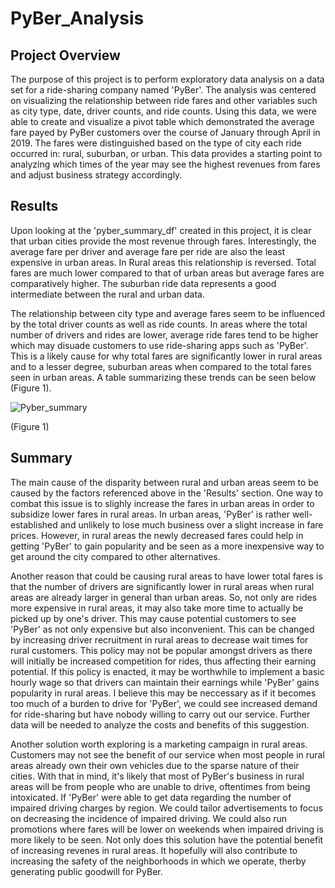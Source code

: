 # PyBer_Analysis

## Project Overview
The purpose of this project is to perform exploratory data analysis on a data set for a ride-sharing company named 'PyBer'. The analysis was centered on visualizing the relationship between ride fares and other variables such as city type, date, driver counts, and ride counts. Using this data, we were able to create and visualize a pivot table which demonstrated the average fare payed by PyBer customers over the course of January through April in 2019. The fares were distinguished based on the type of city each ride occurred in: rural, suburban, or urban. This data provides a starting point to analyzing which times of the year may see the highest revenues from fares and adjust business strategy accordingly.

## Results
Upon looking at the 'pyber_summary_df' created in this project, it is clear that urban cities provide the most revenue through fares. Interestingly, the average fare per driver and average fare per ride are also the least expensive in urban areas. In Rural areas this relationship is reversed. Total fares are much lower compared to that of urban areas but average fares are comparatively higher. The suburban ride data represents a good intermediate between the rural and urban data. 

The relationship between city type and average fares seem to be influenced by the total driver counts as well as ride counts. In areas where the total number of drivers and rides are lower, average ride fares tend to be higher which may disuade customers to use ride-sharing apps such as 'PyBer'. This is a likely cause for why total fares are significantly lower in rural areas and to a lesser degree, suburban areas when compared to the total fares seen in urban areas. A table summarizing these trends can be seen below (Figure 1).

![Pyber_summary](https://user-images.githubusercontent.com/93050931/144759550-a96c8f1f-26c6-4e90-a4e3-3154d85e666b.PNG)

(Figure 1)


## Summary
The main cause of the disparity between rural and urban areas seem to be caused by the factors referenced above in the 'Results' section. One way to combat this issue is to slighly increase the fares in urban areas in order to subsidize lower fares in rural areas. In urban areas, 'PyBer' is rather well-established and unlikely to lose much business over a slight increase in fare prices. However, in rural areas the newly decreased fares could help in getting 'PyBer' to gain popularity and be seen as a more inexpensive way to get around the city compared to other alternatives.

Another reason that could be causing rural areas to have lower total fares is that the number of drivers are significantly lower in rural areas when rural areas are already larger in general than urban areas. So, not only are rides more expensive in rural areas, it may also take more time to actually be picked up by one's driver. This may cause potential customers to see 'PyBer' as not only expensive but also inconvenient. This can be changed by increasing driver recruitment in rural areas to decrease wait times for rural customers. This policy may not be popular amongst drivers as there will initially be increased competition for rides, thus affecting their earning potential. If this policy is enacted, it may be worthwhile to implement a basic hourly wage so that drivers can maintain their earnings while 'PyBer' gains popularity in rural areas. I believe this may be neccessary as if it becomes too much of a burden to drive for 'PyBer', we could see increased demand for ride-sharing but have nobody willing to carry out our service. Further data will be needed to analyze the costs and benefits of this suggestion.

Another solution worth exploring is a marketing campaign in rural areas. Customers may not see the benefit of our service when most people in rural areas already own their own vehicles due to the sparse nature of their cities. With that in mind, it's likely that most of PyBer's business in rural areas will be from people who are unable to drive, oftentimes from being intoxicated. If 'PyBer' were able to get data regarding the number of impaired driving charges by region. We could tailor advertisements to focus on decreasing the incidence of impaired driving. We could also run promotions where fares will be lower on weekends when impaired driving is more likely to be seen. Not only does this solution have the potential benefit of increasing revenes in rural areas. It hopefully will also contribute to increasing the safety of the neighborhoods in which we operate, therby generating public goodwill for PyBer.



